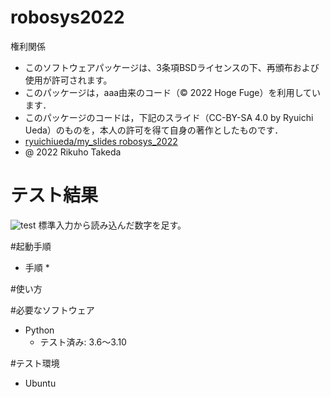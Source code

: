 # robosys2022
権利関係
* このソフトウェアパッケージは、3条項BSDライセンスの下、再頒布および使用が許可されます。
* このパッケージは，aaa由来のコード（© 2022 Hoge Fuge）を利用しています．
* このパッケージのコードは，下記のスライド（CC-BY-SA 4.0 by Ryuichi Ueda）のものを，本人の許可を得て自身の著作としたものです．
* [ryuichiueda/my_slides robosys_2022](https://github.com/ryuichiueda/my_slides/tree/master/robosys_2022)
* @ 2022 Rikuho Takeda

# テスト結果
![test](https://github.com/rikuhotakeda/robosys202x/actions/workflows/test.yml/badge.svg)
標準入力から読み込んだ数字を足す。

#起動手順
* 手順
  *

#使い方


#必要なソフトウェア
* Python
  * テスト済み: 3.6～3.10

#テスト環境
* Ubuntu
